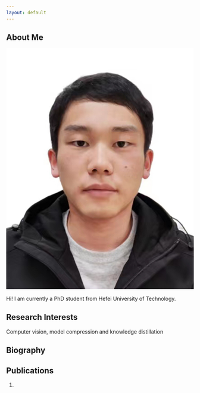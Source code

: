 ```yaml
---
layout: default
---
```


## About Me

<img class="profile-picture" src="biaoqian.jpg">

Hi! I am currently a PhD student from Hefei University of Technology.

## Research Interests
Computer vision, model compression and knowledge distillation

## Biography

## Publications

1. 



